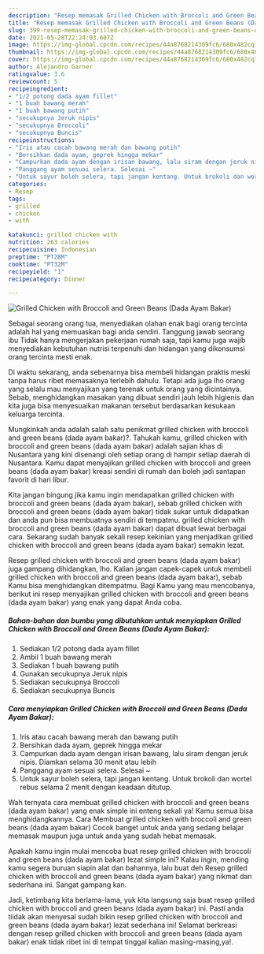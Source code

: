 ```yaml
---
description: "Resep memasak Grilled Chicken with Broccoli and Green Beans (Dada Ayam Bakar) yang sedap Untuk Jualan"
title: "Resep memasak Grilled Chicken with Broccoli and Green Beans (Dada Ayam Bakar) yang sedap Untuk Jualan"
slug: 399-resep-memasak-grilled-chicken-with-broccoli-and-green-beans-dada-ayam-bakar-yang-sedap-untuk-jualan
date: 2021-05-28T22:24:03.607Z
image: https://img-global.cpcdn.com/recipes/44a8768214309fc6/680x482cq70/grilled-chicken-with-broccoli-and-green-beans-dada-ayam-bakar-foto-resep-utama.jpg
thumbnail: https://img-global.cpcdn.com/recipes/44a8768214309fc6/680x482cq70/grilled-chicken-with-broccoli-and-green-beans-dada-ayam-bakar-foto-resep-utama.jpg
cover: https://img-global.cpcdn.com/recipes/44a8768214309fc6/680x482cq70/grilled-chicken-with-broccoli-and-green-beans-dada-ayam-bakar-foto-resep-utama.jpg
author: Alejandro Garner
ratingvalue: 3.6
reviewcount: 5
recipeingredient:
- "1/2 potong dada ayam fillet"
- "1 buah bawang merah"
- "1 buah bawang putih"
- "secukupnya Jeruk nipis"
- "secukupnya Broccoli"
- "secukupnya Buncis"
recipeinstructions:
- "Iris atau cacah bawang merah dan bawang putih"
- "Bersihkan dada ayam, geprek hingga mekar"
- "Campurkan dada ayam dengan irisan bawang, lalu siram dengan jeruk nipis. Diamkan selama 30 menit atau lebih"
- "Panggang ayam sesuai selera. Selesai ~"
- "Untuk sayur boleh selera, tapi jangan kentang. Untuk brokoli dan wortel rebus selama 2 menit dengan keadaan ditutup."
categories:
- Resep
tags:
- grilled
- chicken
- with

katakunci: grilled chicken with 
nutrition: 263 calories
recipecuisine: Indonesian
preptime: "PT28M"
cooktime: "PT32M"
recipeyield: "1"
recipecategory: Dinner

---
```



![Grilled Chicken with Broccoli and Green Beans (Dada Ayam Bakar)](https://img-global.cpcdn.com/recipes/44a8768214309fc6/680x482cq70/grilled-chicken-with-broccoli-and-green-beans-dada-ayam-bakar-foto-resep-utama.jpg)

Sebagai seorang orang tua, menyediakan olahan enak bagi orang tercinta adalah hal yang memuaskan bagi anda sendiri. Tanggung jawab seorang ibu Tidak hanya mengerjakan pekerjaan rumah saja, tapi kamu juga wajib menyediakan kebutuhan nutrisi terpenuhi dan hidangan yang dikonsumsi orang tercinta mesti enak.

Di waktu  sekarang, anda sebenarnya bisa membeli hidangan praktis meski tanpa harus ribet memasaknya terlebih dahulu. Tetapi ada juga lho orang yang selalu mau menyajikan yang terenak untuk orang yang dicintainya. Sebab, menghidangkan masakan yang dibuat sendiri jauh lebih higienis dan kita juga bisa menyesuaikan makanan tersebut berdasarkan kesukaan keluarga tercinta. 



Mungkinkah anda adalah salah satu penikmat grilled chicken with broccoli and green beans (dada ayam bakar)?. Tahukah kamu, grilled chicken with broccoli and green beans (dada ayam bakar) adalah sajian khas di Nusantara yang kini disenangi oleh setiap orang di hampir setiap daerah di Nusantara. Kamu dapat menyajikan grilled chicken with broccoli and green beans (dada ayam bakar) kreasi sendiri di rumah dan boleh jadi santapan favorit di hari libur.

Kita jangan bingung jika kamu ingin mendapatkan grilled chicken with broccoli and green beans (dada ayam bakar), sebab grilled chicken with broccoli and green beans (dada ayam bakar) tidak sukar untuk didapatkan dan anda pun bisa membuatnya sendiri di tempatmu. grilled chicken with broccoli and green beans (dada ayam bakar) dapat dibuat lewat berbagai cara. Sekarang sudah banyak sekali resep kekinian yang menjadikan grilled chicken with broccoli and green beans (dada ayam bakar) semakin lezat.

Resep grilled chicken with broccoli and green beans (dada ayam bakar) juga gampang dihidangkan, lho. Kalian jangan capek-capek untuk membeli grilled chicken with broccoli and green beans (dada ayam bakar), sebab Kamu bisa menghidangkan ditempatmu. Bagi Kamu yang mau mencobanya, berikut ini resep menyajikan grilled chicken with broccoli and green beans (dada ayam bakar) yang enak yang dapat Anda coba.

<!--inarticleads1-->

##### Bahan-bahan dan bumbu yang dibutuhkan untuk menyiapkan Grilled Chicken with Broccoli and Green Beans (Dada Ayam Bakar):

1. Sediakan 1/2 potong dada ayam fillet
1. Ambil 1 buah bawang merah
1. Sediakan 1 buah bawang putih
1. Gunakan secukupnya Jeruk nipis
1. Sediakan secukupnya Broccoli
1. Sediakan secukupnya Buncis




<!--inarticleads2-->

##### Cara menyiapkan Grilled Chicken with Broccoli and Green Beans (Dada Ayam Bakar):

1. Iris atau cacah bawang merah dan bawang putih
1. Bersihkan dada ayam, geprek hingga mekar
1. Campurkan dada ayam dengan irisan bawang, lalu siram dengan jeruk nipis. Diamkan selama 30 menit atau lebih
1. Panggang ayam sesuai selera. Selesai ~
1. Untuk sayur boleh selera, tapi jangan kentang. Untuk brokoli dan wortel rebus selama 2 menit dengan keadaan ditutup.




Wah ternyata cara membuat grilled chicken with broccoli and green beans (dada ayam bakar) yang enak simple ini enteng sekali ya! Kamu semua bisa menghidangkannya. Cara Membuat grilled chicken with broccoli and green beans (dada ayam bakar) Cocok banget untuk anda yang sedang belajar memasak maupun juga untuk anda yang sudah hebat memasak.

Apakah kamu ingin mulai mencoba buat resep grilled chicken with broccoli and green beans (dada ayam bakar) lezat simple ini? Kalau ingin, mending kamu segera buruan siapin alat dan bahannya, lalu buat deh Resep grilled chicken with broccoli and green beans (dada ayam bakar) yang nikmat dan sederhana ini. Sangat gampang kan. 

Jadi, ketimbang kita berlama-lama, yuk kita langsung saja buat resep grilled chicken with broccoli and green beans (dada ayam bakar) ini. Pasti anda tiidak akan menyesal sudah bikin resep grilled chicken with broccoli and green beans (dada ayam bakar) lezat sederhana ini! Selamat berkreasi dengan resep grilled chicken with broccoli and green beans (dada ayam bakar) enak tidak ribet ini di tempat tinggal kalian masing-masing,ya!.


